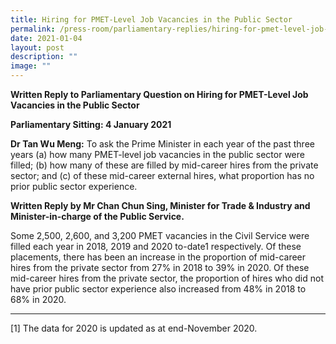 ```yaml
---
title: Hiring for PMET‑Level Job Vacancies in the Public Sector
permalink: /press-room/parliamentary-replies/hiring-for-pmet-level-job-vacancies-in-the-public-sector/
date: 2021-01-04
layout: post
description: ""
image: ""
---
```


**Written Reply to Parliamentary Question on Hiring for PMET-Level Job Vacancies in the Public Sector**  

**Parliamentary Sitting: 4 January 2021**  
  
**Dr Tan Wu Meng:** To ask the Prime Minister in each year of the past three years (a) how many PMET-level job vacancies in the public sector were filled; (b) how many of these are filled by mid-career hires from the private sector; and (c) of these mid-career external hires, what proportion has no prior public sector experience.  
  
**Written Reply by Mr Chan Chun Sing, Minister for Trade & Industry and Minister-in-charge of the Public Service.**  
  
Some 2,500, 2,600, and 3,200 PMET vacancies in the Civil Service were filled each year in 2018, 2019 and 2020 to-date1 respectively. Of these placements, there has been an increase in the proportion of mid-career hires from the private sector from 27% in 2018 to 39% in 2020. Of these mid-career hires from the private sector, the proportion of hires who did not have prior public sector experience also increased from 48% in 2018 to 68% in 2020.  

  

* * *

\[1\] The data for 2020 is updated as at end-November 2020.